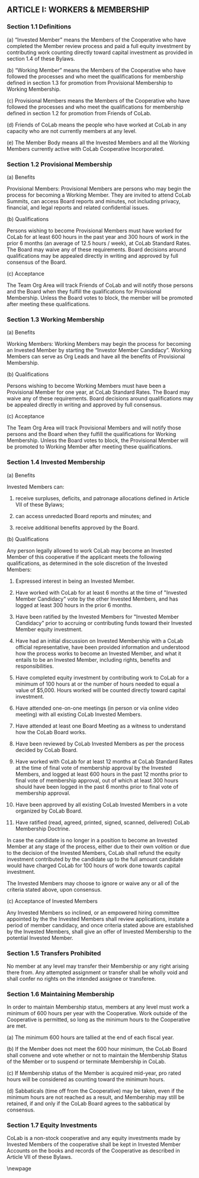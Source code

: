 ## ARTICLE I: WORKERS & MEMBERSHIP

### Section 1.1 Definitions

(a) “Invested Member” means the Members of the Cooperative who have completed the Member review process and paid a full equity investment by contributing work counting directly toward capital investment as provided in section 1.4 of these Bylaws.

(b) “Working Member” means the Members of the Cooperative who have followed the processes and who meet the qualifications for membership defined in section 1.3 for promotion from Provisional Membership to Working Membership.

(c) Provisional Members means the Members of the Cooperative who have followed the processes and who meet the qualifications for membership defined in section 1.2 for promotion from Friends of CoLab.

(d) Friends of CoLab means the people who have worked at CoLab in any capacity who are not currently members at any level.

(e) The Member Body means all the Invested Members and all the Working Members currently active with CoLab Cooperative Incorporated.

### Section 1.2 Provisional Membership

(a) Benefits

Provisional Members: Provisional Members are persons who may begin the process for becoming a Working Member. They are invited to attend CoLab Summits, can access Board reports and minutes, not including privacy, financial, and legal reports and related confidential issues.

(b) Qualifications

Persons wishing to become Provisional Members must have worked for CoLab for at least 600 hours in the past year and 300 hours of work in the prior 6 months (an average of 12.5 hours / week), at CoLab Standard Rates.  The Board may waive any of these requirements. Board decisions around qualifications may be appealed directly in writing and approved by full consensus of the Board.

(c) Acceptance

The Team Org Area will track Friends of CoLab and will notify those persons and the Board when they fulfill the qualifications for Provisional Membership. Unless the Board votes to block, the member will be promoted after meeting these qualifications.

### Section 1.3 Working Membership

(a) Benefits

Working Members: Working Members may begin the process for becoming an Invested Member by starting the “Investor Member Candidacy”. Working Members can serve as Org Leads and have all the benefits of Provisional Membership.

(b) Qualifications

Persons wishing to become Working Members must have been a Provisional Member for one year, at CoLab Standard Rates. The Board may waive any of these requirements. Board decisions around qualifications may be appealed directly in writing and approved by full consensus.

(c) Acceptance

The Team Org Area will track Provisional Members and will notify those persons and the Board when they fulfill the qualifications for Working Membership. Unless the Board votes to block, the Provisional Member will be promoted to Working Member after meeting these qualifications.

### Section 1.4 Invested Membership

(a) Benefits

Invested Members can: 

1. receive surpluses, deficits, and patronage allocations defined in Article VII of these Bylaws;

2. can access unredacted Board reports and minutes; and  

3. receive additional benefits approved by the Board.

(b) Qualifications

Any person legally allowed to work CoLab may become an Invested Member of this cooperative if the applicant meets the following qualifications, as determined in the sole discretion of the Invested Members:

1. Expressed interest in being an Invested Member.

2. Have worked with CoLab for at least 6 months at the time of "Invested Member Candidacy" vote by the other Invested Members, and has logged at least 300 hours in the prior 6 months.

3. Have been ratified by the Invested Members for "Invested Member Candidacy" prior to accruing or contributing funds toward their Invested Member equity investment.

4. Have had an initial discussion on Invested Membership with a CoLab official representative, have been provided information and understood how the process works to become an Invested Member, and what it entails to be an Invested Member, including rights, benefits and responsibilities.

5. Have completed equity investment by contributing work to CoLab for a minimum of 100 hours at or the number of hours needed to equal a value of $5,000. Hours worked will be counted directly toward capital investment. 

6. Have attended one-on-one meetings (in person or via online video meeting) with all existing CoLab Invested Members.

7. Have attended at least one Board Meeting as a witness to understand how the CoLab Board works.

8. Have been reviewed by CoLab Invested Members as per the process decided by CoLab Board.

9. Have worked with CoLab for at least 12 months at CoLab Standard Rates at the time of final vote of membership approval by the Invested Members, and logged at least 600 hours in the past 12 months prior to final vote of membership approval, out of which at least 300 hours should have been logged in the past 6 months prior to final vote of membership approval.

10. Have been approved by all existing CoLab Invested Members in a vote organized by CoLab Board.

11. Have ratified (read, agreed, printed, signed, scanned, delivered) CoLab Membership Doctrine.

In case the candidate is no longer in a position to become an Invested Member at any stage of the process, either due to their own volition or due to the decision of the Invested Members, CoLab shall refund the equity investment contributed by the candidate up to the full amount candidate would have charged CoLab for 100 hours of work done towards capital investment.

The Invested Members may choose to ignore or waive any or all of the criteria stated above, upon consensus. 

(c) Acceptance of Invested Members

Any Invested Members so inclined, or an empowered hiring committee appointed by the the Invested Members shall review applications, instate a period of member candidacy, and once criteria stated above are established by the Invested Members, shall give an offer of Invested Membership to the potential Invested Member.

### Section 1.5 Transfers Prohibited

No member at any level may transfer their Membership or any right arising there from. Any attempted assignment or transfer shall be wholly void and shall confer no rights on the intended assignee or transferee.

### Section 1.6 Maintaining Membership

In order to maintain Membership status, members at any level must work a minimum of 600 hours per year with the Cooperative. Work outside of the Cooperative is permitted, so long as the minimum hours to the Cooperative are met. 

(a) The minimum 600 hours are tallied at the end of each fiscal year.

(b) If the Member does not meet the 600 hour minimum, the CoLab Board shall convene and vote whether or not to maintain the Membership Status of the Member or to suspend or terminate Membership in CoLab.

(c) If Membership status of the Member is acquired mid-year, pro rated hours will be considered as counting toward the minimum hours.

(d) Sabbaticals (time off from the Cooperative) may be taken, even if the minimum hours are not reached as a result, and Membership may still be retained, if and only if the CoLab Board agrees to the sabbatical by consensus.

### Section 1.7 Equity Investments

CoLab is a non-stock cooperative and any equity investments made by Invested Members of the cooperative shall be kept in Invested Member Accounts on the books and records of the Cooperative as described in Article VII of these Bylaws.

\newpage